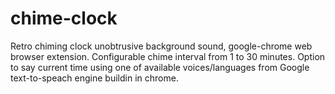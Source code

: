 # chime-clock
Retro chiming clock unobtrusive background sound, google-chrome web browser extension.
Configurable chime interval from 1 to 30 minutes.
Option to say current time using one of available voices/languages from Google text-to-speach engine buildin in chrome.
